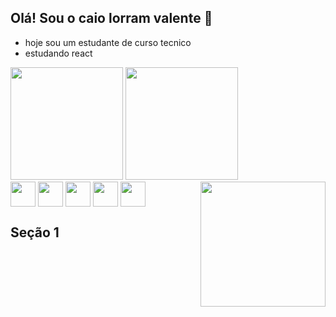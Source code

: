 ## Olá! Sou o caio lorram valente 👋

- hoje sou um  estudante de curso tecnico
- estudando react
  
<div>
  <a>
    <img height="180em" src="https://github-readme-stats.vercel.app/api?username=caiolorramvalente&show_icons=true&theme=tokyonight">
    <img height="180em" src="https://github-readme-stats.vercel.app/api/top-langs/?username=caiolorramvalente&layout=compact&langs_count=16&theme=tokyonight">
  <div style="display: inline_block">
    <img align="center"  height="40px" width="40" src="https://cdn.jsdelivr.net/gh/devicons/devicon@latest/icons/javascript/javascript-original.svg" />
    <img align="center"  height="40px" width="40" src="https://cdn.jsdelivr.net/gh/devicons/devicon@latest/icons/react/react-original.svg" />
    <img align="center"  height="40px" width="40" src="https://cdn.jsdelivr.net/gh/devicons/devicon@latest/icons/html5/html5-original.svg" />
    <img align="center"  height="40px" width="40" src="https://cdn.jsdelivr.net/gh/devicons/devicon@latest/icons/css3/css3-original.svg" />
    <img align="center"  height="40px" width="40" src="https://cdn.jsdelivr.net/gh/devicons/devicon@latest/icons/postgresql/postgresql-original-wordmark.svg" />
    <img align="right" width="200px" src="https://i.pinimg.com/originals/0d/ac/06/0dac06a5332d13e2a4e2dc30ba0c6411.gif"/>
  </div>
</div>

## Seção 1
    
    
